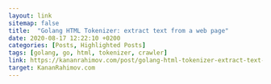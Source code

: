 ```yaml
---
layout: link
sitemap: false
title:  "Golang HTML Tokenizer: extract text from a web page"
date: 2020-08-17 12:22:10 +0200
categories: [Posts, Highlighted Posts]
tags: [golang, go, html, tokenizer, crawler]
link: https://kananrahimov.com/post/golang-html-tokenizer-extract-text-from-a-web-page/
target: KananRahimov.com
---
```

